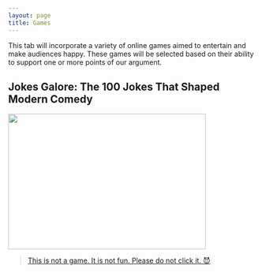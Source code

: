 ```yaml
---
layout: page
title: Games
---
```


<p class="message">
  This tab will incorporate a variety of online games aimed to entertain and make audiences happy. These games will be selected based on their ability to support one or more points of our argument.
</p>

## Jokes Galore: The 100 Jokes That Shaped Modern Comedy
<a href="http://www.coolmath-games.com/0-there-is-no-game"><img src="https://actamu.github.io/laughing-aggies/public/images/there_is_no_game.jpg" height="275" width="400" ></a>
> [This is not a game. It is not fun. Please do not click it. :smiling_imp:](http://www.coolmath-games.com/0-there-is-no-game)


